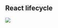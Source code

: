 ### <h2> React lifecycle </h2> <img src="h />ttps://cdn-icons.flaticon.com/png/512/3046/premium/3046546.png?token=exp=1652589146~hmac=6955532e79323b6413f7809e3f7c3b83" />
